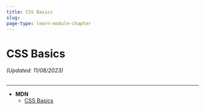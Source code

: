 ```yaml
---
title: CSS Basics
slug:
page-type: learn-module-chapter
---
```


# CSS Basics

_(Updated: 11/08/2023)_

## 

---

- **MDN**
  - [CSS Basics](https://developer.mozilla.org/en-US/docs/Learn/Getting_started_with_the_web/CSS_basics)